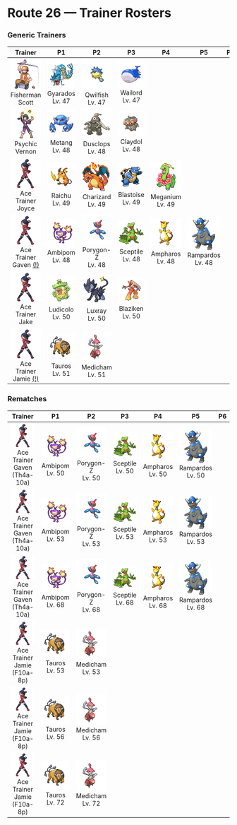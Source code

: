 # Route 26 — Trainer Rosters

### Generic Trainers

| Trainer | P1 | P2 | P3 | P4 | P5 | P6 |
|:-------:|:--:|:--:|:--:|:--:|:--:|:--:|
| ![Fisherman Scott](../../assets/trainers/fisherman.png "Fisherman Scott")<br>Fisherman Scott | ![Gyarados](../../assets/sprites/gyarados/front.gif "Gyarados")<br>Gyarados<br>Lv. 47 | ![Qwilfish](../../assets/sprites/qwilfish/front.gif "Qwilfish")<br>Qwilfish<br>Lv. 47 | ![Wailord](../../assets/sprites/wailord/front.gif "Wailord")<br>Wailord<br>Lv. 47 |
| ![Psychic Vernon](../../assets/trainers/psychic.png "Psychic Vernon")<br>Psychic Vernon | ![Metang](../../assets/sprites/metang/front.gif "Metang")<br>Metang<br>Lv. 48 | ![Dusclops](../../assets/sprites/dusclops/front.gif "Dusclops")<br>Dusclops<br>Lv. 48 | ![Claydol](../../assets/sprites/claydol/front.gif "Claydol")<br>Claydol<br>Lv. 48 |
| ![Ace Trainer Joyce](../../assets/trainers/ace_trainer.png "Ace Trainer Joyce")<br>Ace Trainer Joyce | ![Raichu](../../assets/sprites/raichu/front.gif "Raichu")<br>Raichu<br>Lv. 49 | ![Charizard](../../assets/sprites/charizard/front.gif "Charizard")<br>Charizard<br>Lv. 49 | ![Blastoise](../../assets/sprites/blastoise/front.gif "Blastoise")<br>Blastoise<br>Lv. 49 | ![Meganium](../../assets/sprites/meganium/front.gif "Meganium")<br>Meganium<br>Lv. 49 |
| ![Ace Trainer Gaven (!)](../../assets/trainers/ace_trainer.png "Ace Trainer Gaven (!)")<br>Ace Trainer Gaven [(!)](#rematches) | ![Ambipom](../../assets/sprites/ambipom/front.gif "Ambipom")<br>Ambipom<br>Lv. 48 | ![Porygon-Z](../../assets/sprites/porygon-z/front.gif "Porygon-Z")<br>Porygon-Z<br>Lv. 48 | ![Sceptile](../../assets/sprites/sceptile/front.gif "Sceptile")<br>Sceptile<br>Lv. 48 | ![Ampharos](../../assets/sprites/ampharos/front.gif "Ampharos")<br>Ampharos<br>Lv. 48 | ![Rampardos](../../assets/sprites/rampardos/front.gif "Rampardos")<br>Rampardos<br>Lv. 48 |
| ![Ace Trainer Jake](../../assets/trainers/ace_trainer.png "Ace Trainer Jake")<br>Ace Trainer Jake | ![Ludicolo](../../assets/sprites/ludicolo/front.gif "Ludicolo")<br>Ludicolo<br>Lv. 50 | ![Luxray](../../assets/sprites/luxray/front.gif "Luxray")<br>Luxray<br>Lv. 50 | ![Blaziken](../../assets/sprites/blaziken/front.gif "Blaziken")<br>Blaziken<br>Lv. 50 |
| ![Ace Trainer Jamie (!)](../../assets/trainers/ace_trainer.png "Ace Trainer Jamie (!)")<br>Ace Trainer Jamie [(!)](#rematches) | ![Tauros](../../assets/sprites/tauros/front.gif "Tauros")<br>Tauros<br>Lv. 51 | ![Medicham](../../assets/sprites/medicham/front.gif "Medicham")<br>Medicham<br>Lv. 51 |


### Rematches

| Trainer | P1 | P2 | P3 | P4 | P5 | P6 |
|:-------:|:--:|:--:|:--:|:--:|:--:|:--:|
| ![Ace Trainer Gaven (Th4a-10a)](../../assets/trainers/ace_trainer.png "Ace Trainer Gaven (Th4a-10a)")<br>Ace Trainer Gaven (Th4a-10a) | ![Ambipom](../../assets/sprites/ambipom/front.gif "Ambipom")<br>Ambipom<br>Lv. 50 | ![Porygon-Z](../../assets/sprites/porygon-z/front.gif "Porygon-Z")<br>Porygon-Z<br>Lv. 50 | ![Sceptile](../../assets/sprites/sceptile/front.gif "Sceptile")<br>Sceptile<br>Lv. 50 | ![Ampharos](../../assets/sprites/ampharos/front.gif "Ampharos")<br>Ampharos<br>Lv. 50 | ![Rampardos](../../assets/sprites/rampardos/front.gif "Rampardos")<br>Rampardos<br>Lv. 50 |
| ![Ace Trainer Gaven (Th4a-10a)](../../assets/trainers/ace_trainer.png "Ace Trainer Gaven (Th4a-10a)")<br>Ace Trainer Gaven (Th4a-10a) | ![Ambipom](../../assets/sprites/ambipom/front.gif "Ambipom")<br>Ambipom<br>Lv. 53 | ![Porygon-Z](../../assets/sprites/porygon-z/front.gif "Porygon-Z")<br>Porygon-Z<br>Lv. 53 | ![Sceptile](../../assets/sprites/sceptile/front.gif "Sceptile")<br>Sceptile<br>Lv. 53 | ![Ampharos](../../assets/sprites/ampharos/front.gif "Ampharos")<br>Ampharos<br>Lv. 53 | ![Rampardos](../../assets/sprites/rampardos/front.gif "Rampardos")<br>Rampardos<br>Lv. 53 |
| ![Ace Trainer Gaven (Th4a-10a)](../../assets/trainers/ace_trainer.png "Ace Trainer Gaven (Th4a-10a)")<br>Ace Trainer Gaven (Th4a-10a) | ![Ambipom](../../assets/sprites/ambipom/front.gif "Ambipom")<br>Ambipom<br>Lv. 68 | ![Porygon-Z](../../assets/sprites/porygon-z/front.gif "Porygon-Z")<br>Porygon-Z<br>Lv. 68 | ![Sceptile](../../assets/sprites/sceptile/front.gif "Sceptile")<br>Sceptile<br>Lv. 68 | ![Ampharos](../../assets/sprites/ampharos/front.gif "Ampharos")<br>Ampharos<br>Lv. 68 | ![Rampardos](../../assets/sprites/rampardos/front.gif "Rampardos")<br>Rampardos<br>Lv. 68 |
| ![Ace Trainer Jamie (F10a-8p)](../../assets/trainers/ace_trainer.png "Ace Trainer Jamie (F10a-8p)")<br>Ace Trainer Jamie (F10a-8p) | ![Tauros](../../assets/sprites/tauros/front.gif "Tauros")<br>Tauros<br>Lv. 53 | ![Medicham](../../assets/sprites/medicham/front.gif "Medicham")<br>Medicham<br>Lv. 53 |
| ![Ace Trainer Jamie (F10a-8p)](../../assets/trainers/ace_trainer.png "Ace Trainer Jamie (F10a-8p)")<br>Ace Trainer Jamie (F10a-8p) | ![Tauros](../../assets/sprites/tauros/front.gif "Tauros")<br>Tauros<br>Lv. 56 | ![Medicham](../../assets/sprites/medicham/front.gif "Medicham")<br>Medicham<br>Lv. 56 |
| ![Ace Trainer Jamie (F10a-8p)](../../assets/trainers/ace_trainer.png "Ace Trainer Jamie (F10a-8p)")<br>Ace Trainer Jamie (F10a-8p) | ![Tauros](../../assets/sprites/tauros/front.gif "Tauros")<br>Tauros<br>Lv. 72 | ![Medicham](../../assets/sprites/medicham/front.gif "Medicham")<br>Medicham<br>Lv. 72 |


